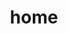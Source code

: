---
home : true
title: home
heroImage: /whs.ico
head:
  - - meta
    - http-equiv: pragram
      content: no-cache
  - - meta
    - http-equiv: cache-control
      content: no-cache, no-store, must-revalidate
actions:
  - text: get start
    link: /en/start
    type: primary
  - text: guide
    link: /en/guide
    type: secondary
features:
  - title: 💡 WPF
    details: 
  - title: 🛠️ Plugins
    details: 
  - title: 📦 Multi-Language
    details: 
  - title: ⚡️ Hot Reload Plugin
    details: 
  - title: 🔩 MVVM 
    details: 
  - title: 🔑 Websocket
    details: 

footer: MIT Licensed | Copyright © 2021-present Ray Zhang
---